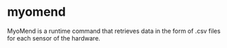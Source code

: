 # myomend
MyoMend is a runtime command that retrieves data in the form of .csv files for each sensor of the hardware.

